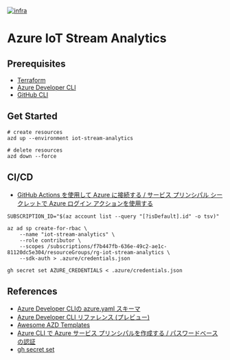 [![infra](https://github.com/ks6088ts-labs/azure-iot-stream-analytics/workflows/infra/badge.svg)](https://github.com/ks6088ts-labs/azure-iot-stream-analytics/actions/workflows/infra.yml)

# Azure IoT Stream Analytics

## Prerequisites

- [Terraform](https://developer.hashicorp.com/terraform/tutorials/aws-get-started/install-cli)
- [Azure Developer CLI](https://learn.microsoft.com/ja-jp/azure/developer/azure-developer-cli/install-azd?tabs=localinstall%2Cwindows%2Cbrew)
- [GitHub CLI](https://cli.github.com/manual/installation)

## Get Started

```shell
# create resources
azd up --environment iot-stream-analytics

# delete resources
azd down --force
```

## CI/CD

- [GitHub Actions を使用して Azure に接続する / サービス プリンシパル シークレットで Azure ログイン アクションを使用する](https://learn.microsoft.com/ja-jp/azure/developer/github/connect-from-azure?tabs=azure-portal%2Clinux#use-the-azure-login-action-with-a-service-principal-secret)

```shell
SUBSCRIPTION_ID="$(az account list --query "[?isDefault].id" -o tsv)"

az ad sp create-for-rbac \
    --name "iot-stream-analytics" \
    --role contributor \
    --scopes /subscriptions/f7b447fb-636e-49c2-ae1c-81120dc5e304/resourceGroups/rg-iot-stream-analytics \
    --sdk-auth > .azure/credentials.json

gh secret set AZURE_CREDENTIALS < .azure/credentials.json
```

## References

- [Azure Developer CLIの azure.yaml スキーマ](https://learn.microsoft.com/ja-jp/azure/developer/azure-developer-cli/azd-schema)
- [Azure Developer CLI リファレンス (プレビュー)](https://learn.microsoft.com/ja-jp/azure/developer/azure-developer-cli/reference)
- [Awesome AZD Templates](https://azure.github.io/awesome-azd/)
- [Azure CLI で Azure サービス プリンシパルを作成する / パスワードベースの認証](https://learn.microsoft.com/ja-jp/cli/azure/create-an-azure-service-principal-azure-cli#password-based-authentication)
- [gh secret set](https://cli.github.com/manual/gh_secret_set)

